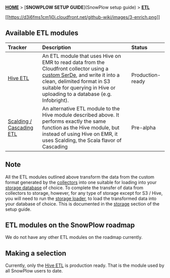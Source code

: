 [**HOME**](Home) > [**SNOWPLOW SETUP GUIDE**](SnowPlow setup guide) > [**ETL**](choosing-an-etl-module) 

[[https://d3i6fms1cm1j0i.cloudfront.net/github-wiki/images/3-enrich.png]] 

## Available ETL modules

| **Tracker**                                    | **Description**                                     | **Status**       |
|:-----------------------------------------------|:----------------------------------------------------|:-----------------|
| [Hive ETL](hive-etl-setup)                     | An ETL module that uses Hive on EMR to read data from the Cloudfront collector using a [custom SerDe](https://github.com/snowplow/snowplow/tree/master/3-etl/hive-etl/snowplow-log-deserializers), and write it into a clean, delimited format in S3 suitable for querying in Hive or uploading to a database (e.g. Infobright). | Production-ready |
| [Scalding / Cascading ETL](scalding-etl-setup)             | An alternative ETL module to the Hive module described above. It performs exactly the same function as the Hive module, but instead of using Hive on EMR, it uses Scalding, the Scala flavor of Cascading | Pre-alpha      |

## Note

All the ETL modules outlined above transform the data from the custom format generated by the [collectors](choosing-a-collector) into one suitable for loading into your [storage database](choosing-a-storage-module) of choice. To complete the transfer of data from collectors to storage, however, for any type of storage except for S3 / Hive,  you will need to run the [storage loader](choosing-a-storage-module), to load the transformed data into your database of choice. This is documented in the [storage](choosing-a-storage-module) section of the setup guide.

## ETL modules on the SnowPlow roadmap

We do not have any other ETL modules on the roadmap currently.

## Making a selection

Currently, only the [Hive ETL](hive-etl-setup) is production ready. That is the module used by all SnowPlow users to date.